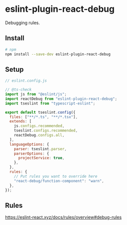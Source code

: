 # eslint-plugin-react-debug

Debugging rules.

## Install

```sh
# npm
npm install --save-dev eslint-plugin-react-debug
```

## Setup

```js
// eslint.config.js

// @ts-check
import js from "@eslint/js";
import reactDebug from "eslint-plugin-react-debug";
import tseslint from "typescript-eslint";

export default tseslint.config({
  files: ["**/*.ts", "**/*.tsx"],
  extends: [
    js.configs.recommended,
    tseslint.configs.recommended,
    reactDebug.configs.all,
  ],
  languageOptions: {
    parser: tseslint.parser,
    parserOptions: {
      projectService: true,
    },
  },
  rules: {
    // Put rules you want to override here
    "react-debug/function-component": "warn",
  },
});
```

## Rules

<https://eslint-react.xyz/docs/rules/overview#debug-rules>
